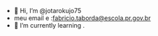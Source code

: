 - 👋 Hi, I’m @jotarokujo75
-  meu email e :fabricio.taborda@escola.pr.gov.br
- 🌱 I’m currently learning .

<!---
jotarokujo75/jotarokujo75 is a ✨ special ✨ repository because its `README.md` (this file) appears on your GitHub profile.
You can click the Preview link to take a look at your changes.
--->
